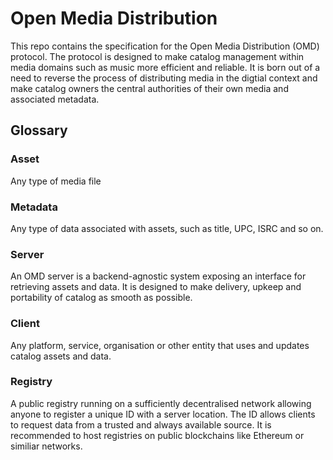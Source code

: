 # Open Media Distribution

This repo contains the specification for the Open Media Distribution (OMD) protocol. The protocol is designed to make catalog management within media domains such as music more efficient and reliable. It is born out of a need to reverse the process of distributing media in the digtial context and make catalog owners the central authorities of their own media and associated metadata.

## Glossary

### Asset
Any type of media file

### Metadata
Any type of data associated with assets, such as title, UPC, ISRC and so on.

### Server
An OMD server is a backend-agnostic system exposing an interface for retrieving assets and data. It is designed to make delivery, upkeep and portability of catalog as smooth as possible.

### Client
Any platform, service, organisation or other entity that uses and updates catalog assets and data.

### Registry
A public registry running on a sufficiently decentralised network allowing anyone to register a unique ID with a server location. The ID allows clients to request data from a trusted and always available source. It is recommended to host registries on public blockchains like Ethereum or similiar networks.
